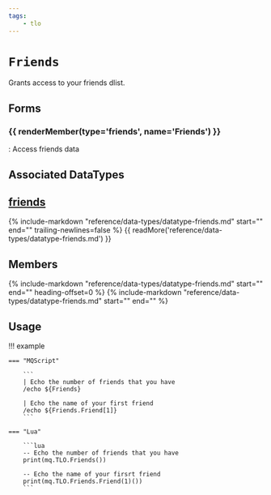 ```yaml
---
tags:
    - tlo
---
```

# `Friends`

<!--tlo-desc-start-->
Grants access to your friends dlist.
<!--tlo-desc-end-->
## Forms
<!--tlo-forms-start-->
### {{ renderMember(type='friends', name='Friends') }}

:   Access friends data
<!--tlo-forms-end-->

## Associated DataTypes

## [friends](../data-types/datatype-friends.md)
{%
  include-markdown "reference/data-types/datatype-friends.md"
  start="<!--dt-desc-start-->"
  end="<!--dt-desc-end-->"
  trailing-newlines=false
%} {{ readMore('reference/data-types/datatype-friends.md') }}

<h2>Members</h2>
{%
  include-markdown "reference/data-types/datatype-friends.md"
  start="<!--dt-members-start-->"
  end="<!--dt-members-end-->"
  heading-offset=0
%}
{%
  include-markdown "reference/data-types/datatype-friends.md"
  start="<!--dt-linkrefs-start-->"
  end="<!--dt-linkrefs-end-->"
%}



## Usage

!!! example

    === "MQScript"

        ```
        | Echo the number of friends that you have
        /echo ${Friends}

        | Echo the name of your first friend
        /echo ${Friends.Friend[1]}
        ```

    === "Lua"

        ```lua
        -- Echo the number of friends that you have
        print(mq.TLO.Friends())

        -- Echo the name of your firsrt friend
        print(mq.TLO.Friends.Friend(1)())
        ```
<!--tlo-linkrefs-start-->
[string]: ../data-types/datatype-string.md
[bool]: ../data-types/datatype-bool.md
[friends]: ../data-types/datatype-friends.md
<!--tlo-linkrefs-end-->
